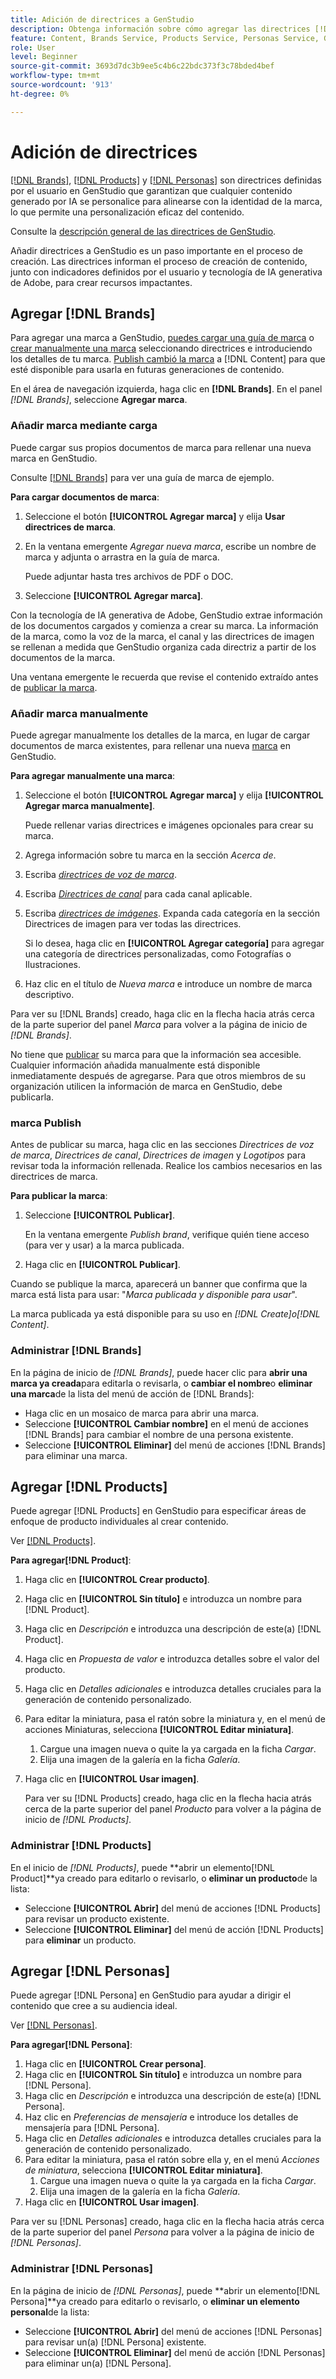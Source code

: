 ```yaml
---
title: Adición de directrices a GenStudio
description: Obtenga información sobre cómo agregar las directrices [!DNL Brands],  [!DNL Products] y  [!DNL Personas] en el Adobe  [!DNL GenStudio].
feature: Content, Brands Service, Products Service, Personas Service, Guidelines
role: User
level: Beginner
source-git-commit: 3693d7dc3b9ee5c4b6c22bdc373f3c78bded4bef
workflow-type: tm+mt
source-wordcount: '913'
ht-degree: 0%

---
```



# Adición de directrices

[[!DNL Brands]](/help/user-guide/guidelines/brands.md), [[!DNL Products]](/help/user-guide/guidelines/products.md) y [[!DNL Personas]](/help/user-guide/guidelines/personas.md) son directrices definidas por el usuario en GenStudio que garantizan que cualquier contenido generado por IA se personalice para alinearse con la identidad de la marca, lo que permite una personalización eficaz del contenido.

Consulte la [descripción general de las directrices de GenStudio](/help/user-guide/guidelines/overview.md).

Añadir directrices a GenStudio es un paso importante en el proceso de creación. Las directrices informan el proceso de creación de contenido, junto con indicadores definidos por el usuario y tecnología de IA generativa de Adobe, para crear recursos impactantes.

## Agregar [!DNL Brands]

Para agregar una marca a GenStudio, [puedes cargar una guía de marca](#upload-brand-guidelines) o [crear manualmente una marca](#manually-add-brand) seleccionando directrices e introduciendo los detalles de tu marca. [Publish cambió la marca](#publish-brand) a [!DNL Content] para que esté disponible para usarla en futuras generaciones de contenido.

En el área de navegación izquierda, haga clic en **[!DNL Brands]**. En el panel _[!DNL Brands]_, seleccione **Agregar marca**.

### Añadir marca mediante carga

Puede cargar sus propios documentos de marca para rellenar una nueva marca en GenStudio.

Consulte [[!DNL Brands]](/help/user-guide/guidelines/brands.md) para ver una guía de marca de ejemplo.

**Para cargar documentos de marca**:

1. Seleccione el botón **[!UICONTROL Agregar marca]** y elija **Usar directrices de marca**.
1. En la ventana emergente _Agregar nueva marca_, escribe un nombre de marca y adjunta o arrastra en la guía de marca.

   Puede adjuntar hasta tres archivos de PDF o DOC.

1. Seleccione **[!UICONTROL Agregar marca]**.

Con la tecnología de IA generativa de Adobe, GenStudio extrae información de los documentos cargados y comienza a crear su marca. La información de la marca, como la voz de la marca, el canal y las directrices de imagen se rellenan a medida que GenStudio organiza cada directriz a partir de los documentos de la marca.

Una ventana emergente le recuerda que revise el contenido extraído antes de [publicar la marca](#publish-brand).

### Añadir marca manualmente

Puede agregar manualmente los detalles de la marca, en lugar de cargar documentos de marca existentes, para rellenar una nueva [marca](brands.md) en GenStudio.

**Para agregar manualmente una marca**:

1. Seleccione el botón **[!UICONTROL Agregar marca]** y elija **[!UICONTROL Agregar marca manualmente]**.

   Puede rellenar varias directrices e imágenes opcionales para crear su marca.

1. Agrega información sobre tu marca en la sección _Acerca de_.
1. Escriba [_directrices de voz de marca_](brands.md#brand-voice-guidelines).
1. Escriba [_Directrices de canal_](brands.md#channel-guidelines) para cada canal aplicable.
1. Escriba [_directrices de imágenes_](brands.md#image-guidelines). Expanda cada categoría en la sección Directrices de imagen para ver todas las directrices.

   Si lo desea, haga clic en **[!UICONTROL Agregar categoría]** para agregar una categoría de directrices personalizadas, como Fotografías o Ilustraciones.

1. Haz clic en el título de _Nueva marca_ e introduce un nombre de marca descriptivo.

Para ver su [!DNL Brands] creado, haga clic en la flecha hacia atrás cerca de la parte superior del panel _Marca_ para volver a la página de inicio de _[!DNL Brands]_.

No tiene que [publicar](#publish-brand) su marca para que la información sea accesible. Cualquier información añadida manualmente está disponible inmediatamente después de agregarse. Para que otros miembros de su organización utilicen la información de marca en GenStudio, debe publicarla.

### marca Publish

Antes de publicar su marca, haga clic en las secciones _Directrices de voz de marca_, _Directrices de canal_, _Directrices de imagen_ y _Logotipos_ para revisar toda la información rellenada. Realice los cambios necesarios en las directrices de marca.

**Para publicar la marca**:

1. Seleccione **[!UICONTROL Publicar]**.

   En la ventana emergente _Publish brand_, verifique quién tiene acceso (para ver y usar) a la marca publicada.

1. Haga clic en **[!UICONTROL Publicar]**.

Cuando se publique la marca, aparecerá un banner que confirma que la marca está lista para usar: &quot;*Marca publicada y disponible para usar*&quot;.

La marca publicada ya está disponible para su uso en _[!DNL Create]_o_[!DNL Content]_.

### Administrar [!DNL Brands]

En la página de inicio de _[!DNL Brands]_, puede hacer clic para **abrir una marca ya creada**para editarla o revisarla, o **cambiar el nombre**o **eliminar una marca**de la lista del menú de acción de [!DNL Brands]:

* Haga clic en un mosaico de marca para abrir una marca.
* Seleccione **[!UICONTROL Cambiar nombre]** en el menú de acciones [!DNL Brands] para cambiar el nombre de una persona existente.
* Seleccione **[!UICONTROL Eliminar]** del menú de acciones [!DNL Brands] para eliminar una marca.

## Agregar [!DNL Products]

Puede agregar [!DNL Products] en GenStudio para especificar áreas de enfoque de producto individuales al crear contenido. <!-- Add Rename, display, reposition functionality -->

Ver [[!DNL Products]](products.md).

**Para agregar[!DNL Product]**:

1. Haga clic en **[!UICONTROL Crear producto]**.
1. Haga clic en **[!UICONTROL Sin título]** e introduzca un nombre para [!DNL Product].
1. Haga clic en _Descripción_ e introduzca una descripción de este(a) [!DNL Product].
1. Haga clic en _Propuesta de valor_ e introduzca detalles sobre el valor del producto.
1. Haga clic en _Detalles adicionales_ e introduzca detalles cruciales para la generación de contenido personalizado.
1. Para editar la miniatura, pasa el ratón sobre la miniatura y, en el menú de acciones Miniaturas, selecciona **[!UICONTROL Editar miniatura]**.
   1. Cargue una imagen nueva o quite la ya cargada en la ficha _Cargar_.
   1. Elija una imagen de la galería en la ficha _Galería_.
1. Haga clic en **[!UICONTROL Usar imagen]**.

   Para ver su [!DNL Products] creado, haga clic en la flecha hacia atrás cerca de la parte superior del panel _Producto_ para volver a la página de inicio de _[!DNL Products]_.

### Administrar [!DNL Products]

En el inicio de _[!DNL Products]_, puede **abrir un elemento[!DNL Product]**ya creado para editarlo o revisarlo, o **eliminar un producto**de la lista:

* Seleccione **[!UICONTROL Abrir]** del menú de acciones [!DNL Products] para revisar un producto existente.
* Seleccione **[!UICONTROL Eliminar]** del menú de acción [!DNL Products] para **eliminar** un producto.

## Agregar [!DNL Personas]

Puede agregar [!DNL Persona] en GenStudio para ayudar a dirigir el contenido que cree a su audiencia ideal.

Ver [[!DNL Personas]](personas.md).

**Para agregar[!DNL Persona]**:

1. Haga clic en **[!UICONTROL Crear persona]**.
1. Haga clic en **[!UICONTROL Sin título]** e introduzca un nombre para [!DNL Persona].
1. Haga clic en _Descripción_ e introduzca una descripción de este(a) [!DNL Persona].
1. Haz clic en _Preferencias de mensajería_ e introduce los detalles de mensajería para [!DNL Persona].
1. Haga clic en _Detalles adicionales_ e introduzca detalles cruciales para la generación de contenido personalizado.
1. Para editar la miniatura, pasa el ratón sobre ella y, en el menú _Acciones de miniatura_, selecciona **[!UICONTROL Editar miniatura]**.
   1. Cargue una imagen nueva o quite la ya cargada en la ficha _Cargar_.
   1. Elija una imagen de la galería en la ficha _Galería_.
1. Haga clic en **[!UICONTROL Usar imagen]**.

Para ver su [!DNL Personas] creado, haga clic en la flecha hacia atrás cerca de la parte superior del panel _Persona_ para volver a la página de inicio de _[!DNL Personas]_.

### Administrar [!DNL Personas]

En la página de inicio de _[!DNL Personas]_, puede **abrir un elemento[!DNL Persona]**ya creado para editarlo o revisarlo, o **eliminar un elemento personal**de la lista:

* Seleccione **[!UICONTROL Abrir]** del menú de acciones [!DNL Personas] para revisar un(a) [!DNL Persona] existente.
* Seleccione **[!UICONTROL Eliminar]** del menú de acción [!DNL Personas] para eliminar un(a) [!DNL Persona].
